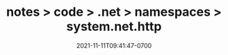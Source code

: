 ---
title: notes > code > .net > namespaces > system.net.http
date: 2021-11-11T09:41:47-0700
draft: false
---